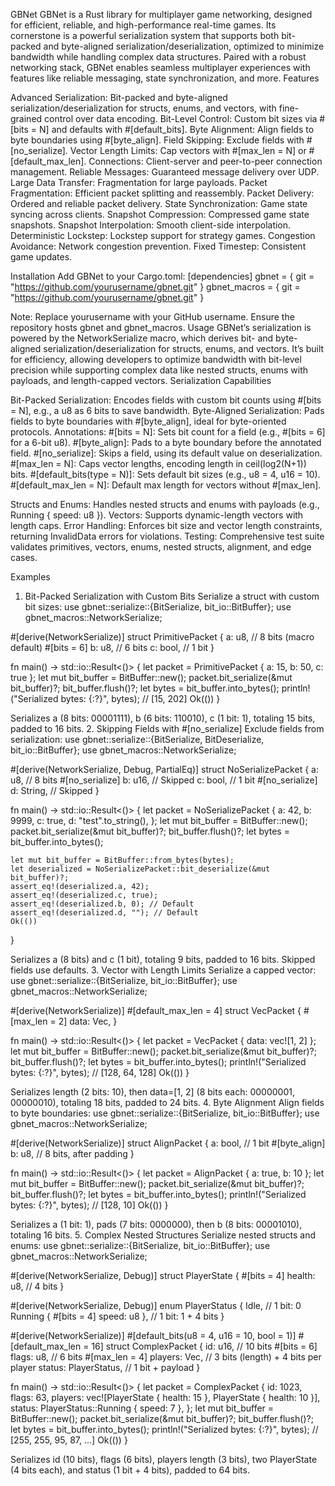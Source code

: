 GBNet
GBNet is a Rust library for multiplayer game networking, designed for efficient, reliable, and high-performance real-time games. Its cornerstone is a powerful serialization system that supports both bit-packed and byte-aligned serialization/deserialization, optimized to minimize bandwidth while handling complex data structures. Paired with a robust networking stack, GBNet enables seamless multiplayer experiences with features like reliable messaging, state synchronization, and more.
Features

Advanced Serialization: Bit-packed and byte-aligned serialization/deserialization for structs, enums, and vectors, with fine-grained control over data encoding.
Bit-Level Control: Custom bit sizes via #[bits = N] and defaults with #[default_bits].
Byte Alignment: Align fields to byte boundaries using #[byte_align].
Field Skipping: Exclude fields with #[no_serialize].
Vector Length Limits: Cap vectors with #[max_len = N] or #[default_max_len].
Connections: Client-server and peer-to-peer connection management.
Reliable Messages: Guaranteed message delivery over UDP.
Large Data Transfer: Fragmentation for large payloads.
Packet Fragmentation: Efficient packet splitting and reassembly.
Packet Delivery: Ordered and reliable packet delivery.
State Synchronization: Game state syncing across clients.
Snapshot Compression: Compressed game state snapshots.
Snapshot Interpolation: Smooth client-side interpolation.
Deterministic Lockstep: Lockstep support for strategy games.
Congestion Avoidance: Network congestion prevention.
Fixed Timestep: Consistent game updates.

Installation
Add GBNet to your Cargo.toml:
[dependencies]
gbnet = { git = "https://github.com/yourusername/gbnet.git" }
gbnet_macros = { git = "https://github.com/yourusername/gbnet.git" }

Note: Replace yourusername with your GitHub username. Ensure the repository hosts gbnet and gbnet_macros.
Usage
GBNet’s serialization is powered by the NetworkSerialize macro, which derives bit- and byte-aligned serialization/deserialization for structs, enums, and vectors. It’s built for efficiency, allowing developers to optimize bandwidth with bit-level precision while supporting complex data like nested structs, enums with payloads, and length-capped vectors.
Serialization Capabilities

Bit-Packed Serialization: Encodes fields with custom bit counts using #[bits = N], e.g., a u8 as 6 bits to save bandwidth.
Byte-Aligned Serialization: Pads fields to byte boundaries with #[byte_align], ideal for byte-oriented protocols.
Annotations:
#[bits = N]: Sets bit count for a field (e.g., #[bits = 6] for a 6-bit u8).
#[byte_align]: Pads to a byte boundary before the annotated field.
#[no_serialize]: Skips a field, using its default value on deserialization.
#[max_len = N]: Caps vector lengths, encoding length in ceil(log2(N+1)) bits.
#[default_bits(type = N)]: Sets default bit sizes (e.g., u8 = 4, u16 = 10).
#[default_max_len = N]: Default max length for vectors without #[max_len].


Structs and Enums: Handles nested structs and enums with payloads (e.g., Running { speed: u8 }).
Vectors: Supports dynamic-length vectors with length caps.
Error Handling: Enforces bit size and vector length constraints, returning InvalidData errors for violations.
Testing: Comprehensive test suite validates primitives, vectors, enums, nested structs, alignment, and edge cases.

Examples
1. Bit-Packed Serialization with Custom Bits
Serialize a struct with custom bit sizes:
use gbnet::serialize::{BitSerialize, bit_io::BitBuffer};
use gbnet_macros::NetworkSerialize;

#[derive(NetworkSerialize)]
struct PrimitivePacket {
    a: u8,           // 8 bits (macro default)
    #[bits = 6]
    b: u8,           // 6 bits
    c: bool,         // 1 bit
}

fn main() -> std::io::Result<()> {
    let packet = PrimitivePacket { a: 15, b: 50, c: true };
    let mut bit_buffer = BitBuffer::new();
    packet.bit_serialize(&mut bit_buffer)?;
    bit_buffer.flush()?;
    let bytes = bit_buffer.into_bytes();
    println!("Serialized bytes: {:?}", bytes); // [15, 202]
    Ok(())
}

Serializes a (8 bits: 00001111), b (6 bits: 110010), c (1 bit: 1), totaling 15 bits, padded to 16 bits.
2. Skipping Fields with #[no_serialize]
Exclude fields from serialization:
use gbnet::serialize::{BitSerialize, BitDeserialize, bit_io::BitBuffer};
use gbnet_macros::NetworkSerialize;

#[derive(NetworkSerialize, Debug, PartialEq)]
struct NoSerializePacket {
    a: u8,                   // 8 bits
    #[no_serialize]
    b: u16,                  // Skipped
    c: bool,                 // 1 bit
    #[no_serialize]
    d: String,               // Skipped
}

fn main() -> std::io::Result<()> {
    let packet = NoSerializePacket {
        a: 42,
        b: 9999,
        c: true,
        d: "test".to_string(),
    };
    let mut bit_buffer = BitBuffer::new();
    packet.bit_serialize(&mut bit_buffer)?;
    bit_buffer.flush()?;
    let bytes = bit_buffer.into_bytes();
    
    let mut bit_buffer = BitBuffer::from_bytes(bytes);
    let deserialized = NoSerializePacket::bit_deserialize(&mut bit_buffer)?;
    assert_eq!(deserialized.a, 42);
    assert_eq!(deserialized.c, true);
    assert_eq!(deserialized.b, 0); // Default
    assert_eq!(deserialized.d, ""); // Default
    Ok(())
}

Serializes a (8 bits) and c (1 bit), totaling 9 bits, padded to 16 bits. Skipped fields use defaults.
3. Vector with Length Limits
Serialize a capped vector:
use gbnet::serialize::{BitSerialize, bit_io::BitBuffer};
use gbnet_macros::NetworkSerialize;

#[derive(NetworkSerialize)]
#[default_max_len = 4]
struct VecPacket {
    #[max_len = 2]
    data: Vec<u8>,
}

fn main() -> std::io::Result<()> {
    let packet = VecPacket { data: vec![1, 2] };
    let mut bit_buffer = BitBuffer::new();
    packet.bit_serialize(&mut bit_buffer)?;
    bit_buffer.flush()?;
    let bytes = bit_buffer.into_bytes();
    println!("Serialized bytes: {:?}", bytes); // [128, 64, 128]
    Ok(())
}

Serializes length (2 bits: 10), then data=[1, 2] (8 bits each: 00000001, 00000010), totaling 18 bits, padded to 24 bits.
4. Byte Alignment
Align fields to byte boundaries:
use gbnet::serialize::{BitSerialize, bit_io::BitBuffer};
use gbnet_macros::NetworkSerialize;

#[derive(NetworkSerialize)]
struct AlignPacket {
    a: bool,         // 1 bit
    #[byte_align]
    b: u8,           // 8 bits, after padding
}

fn main() -> std::io::Result<()> {
    let packet = AlignPacket { a: true, b: 10 };
    let mut bit_buffer = BitBuffer::new();
    packet.bit_serialize(&mut bit_buffer)?;
    bit_buffer.flush()?;
    let bytes = bit_buffer.into_bytes();
    println!("Serialized bytes: {:?}", bytes); // [128, 10]
    Ok(())
}

Serializes a (1 bit: 1), pads (7 bits: 0000000), then b (8 bits: 00001010), totaling 16 bits.
5. Complex Nested Structures
Serialize nested structs and enums:
use gbnet::serialize::{BitSerialize, bit_io::BitBuffer};
use gbnet_macros::NetworkSerialize;

#[derive(NetworkSerialize, Debug)]
struct PlayerState {
    #[bits = 4]
    health: u8, // 4 bits
}

#[derive(NetworkSerialize, Debug)]
enum PlayerStatus {
    Idle,                     // 1 bit: 0
    Running { #[bits = 4] speed: u8 }, // 1 bit: 1 + 4 bits
}

#[derive(NetworkSerialize)]
#[default_bits(u8 = 4, u16 = 10, bool = 1)]
#[default_max_len = 16]
struct ComplexPacket {
    id: u16,                 // 10 bits
    #[bits = 6]
    flags: u8,               // 6 bits
    #[max_len = 4]
    players: Vec<PlayerState>, // 3 bits (length) + 4 bits per player
    status: PlayerStatus,    // 1 bit + payload
}

fn main() -> std::io::Result<()> {
    let packet = ComplexPacket {
        id: 1023,
        flags: 63,
        players: vec![PlayerState { health: 15 }, PlayerState { health: 10 }],
        status: PlayerStatus::Running { speed: 7 },
    };
    let mut bit_buffer = BitBuffer::new();
    packet.bit_serialize(&mut bit_buffer)?;
    bit_buffer.flush()?;
    let bytes = bit_buffer.into_bytes();
    println!("Serialized bytes: {:?}", bytes); // [255, 255, 95, 87, ...]
    Ok(())
}

Serializes id (10 bits), flags (6 bits), players length (3 bits), two PlayerState (4 bits each), and status (1 bit + 4 bits), padded to 64 bits.
